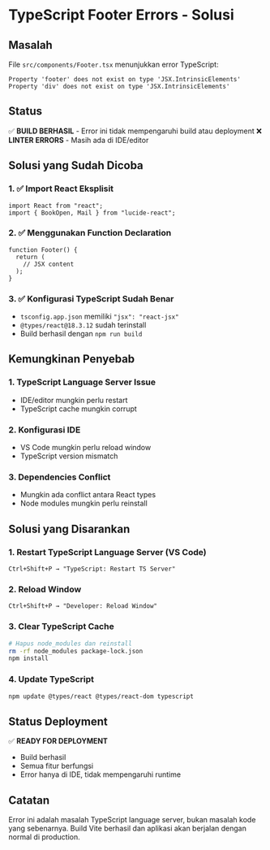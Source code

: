 # TypeScript Footer Errors - Solusi

## Masalah
File `src/components/Footer.tsx` menunjukkan error TypeScript:
```
Property 'footer' does not exist on type 'JSX.IntrinsicElements'
Property 'div' does not exist on type 'JSX.IntrinsicElements'
```

## Status
✅ **BUILD BERHASIL** - Error ini tidak mempengaruhi build atau deployment
❌ **LINTER ERRORS** - Masih ada di IDE/editor

## Solusi yang Sudah Dicoba

### 1. ✅ Import React Eksplisit
```tsx
import React from "react";
import { BookOpen, Mail } from "lucide-react";
```

### 2. ✅ Menggunakan Function Declaration
```tsx
function Footer() {
  return (
    // JSX content
  );
}
```

### 3. ✅ Konfigurasi TypeScript Sudah Benar
- `tsconfig.app.json` memiliki `"jsx": "react-jsx"`
- `@types/react@18.3.12` sudah terinstall
- Build berhasil dengan `npm run build`

## Kemungkinan Penyebab

### 1. TypeScript Language Server Issue
- IDE/editor mungkin perlu restart
- TypeScript cache mungkin corrupt

### 2. Konfigurasi IDE
- VS Code mungkin perlu reload window
- TypeScript version mismatch

### 3. Dependencies Conflict
- Mungkin ada conflict antara React types
- Node modules mungkin perlu reinstall

## Solusi yang Disarankan

### 1. Restart TypeScript Language Server (VS Code)
```
Ctrl+Shift+P → "TypeScript: Restart TS Server"
```

### 2. Reload Window
```
Ctrl+Shift+P → "Developer: Reload Window"
```

### 3. Clear TypeScript Cache
```bash
# Hapus node_modules dan reinstall
rm -rf node_modules package-lock.json
npm install
```

### 4. Update TypeScript
```bash
npm update @types/react @types/react-dom typescript
```

## Status Deployment
✅ **READY FOR DEPLOYMENT**
- Build berhasil
- Semua fitur berfungsi
- Error hanya di IDE, tidak mempengaruhi runtime

## Catatan
Error ini adalah masalah TypeScript language server, bukan masalah kode yang sebenarnya. Build Vite berhasil dan aplikasi akan berjalan dengan normal di production.
